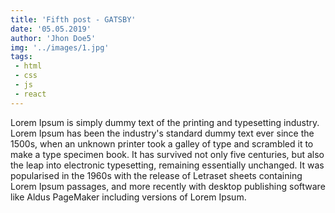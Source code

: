 ```yaml
---
title: 'Fifth post - GATSBY'
date: '05.05.2019'
author: 'Jhon Doe5'
img: '../images/1.jpg'
tags:
 - html
 - css
 - js 
 - react
---
```


Lorem Ipsum is simply dummy text of the printing and typesetting industry.
Lorem Ipsum has been the industry's standard dummy text ever since the 1500s, when an unknown printer took a galley of 
type and scrambled it to make a type specimen book. It has survived not only five centuries, 
but also the leap into electronic typesetting, remaining essentially unchanged. It was popularised in the 1960s with
the release of Letraset sheets containing Lorem Ipsum passages, and more recently with desktop publishing software
like Aldus PageMaker including versions of Lorem Ipsum.
